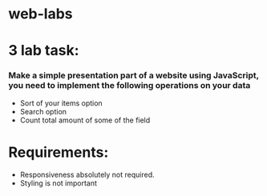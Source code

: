 # web-labs

# 3 lab task: 
### Make a simple presentation part of a website using JavaScript, you need to implement the following operations on your data
- Sort of your items option
- Search option
- Count total amount of some of the field

# Requirements:
- Responsiveness absolutely not required.
- Styling is not important
